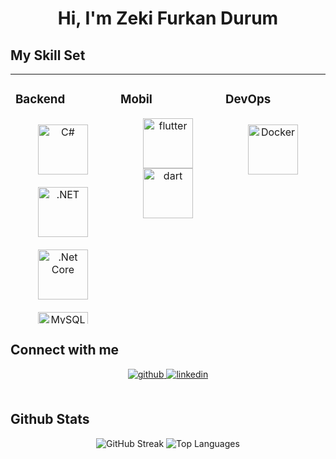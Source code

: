 <h1 align="center">Hi, I'm Zeki Furkan Durum</h1>

## My Skill Set  
<div align="center">
  <table style="width: 100%; height: 400px;"><tr><td valign="top" width="33%" style="height: 100%;">

  ### Backend  
  <div align="center" style="margin: auto; height: 100%;">  
  <a href="https://docs.microsoft.com/en-us/dotnet/csharp/" target="_blank"><img style="margin: 10px; height: 80px;" src="https://profilinator.rishav.dev/skills-assets/csharp-original.svg" alt="C#" /></a>  
  <a href="https://dotnet.microsoft.com/download/dotnet-framework" target="_blank"><img style="margin: 10px; height: 80px;" src="https://profilinator.rishav.dev/skills-assets/dot-net-original-wordmark.svg" alt=".NET" /></a>  
  <a href="https://dotnet.microsoft.com/download" target="_blank"><img style="margin: 10px; height: 80px;" src="https://profilinator.rishav.dev/skills-assets/dotnetcore.png" alt=".Net Core" /></a>  
  <a href="https://www.mysql.com/" target="_blank"><img style="margin: 10px; height: 80px;" src="https://profilinator.rishav.dev/skills-assets/mysql-original-wordmark.svg" alt="MySQL" /></a>  
  <a href="https://www.microsoft.com/en-us/sql-server" target="_blank" rel="noreferrer"> <img src="https://www.svgrepo.com/show/303229/microsoft-sql-server-logo.svg" alt="mssql" width="60" height="60"/> </a>
  <a href="https://www.postgresql.org/" target="_blank"><img style="margin: 10px; height: 80px;" src="https://profilinator.rishav.dev/skills-assets/postgresql-original-wordmark.svg" alt="PostgreSQL" /></a>  
  </div>

  </td><td valign="top" width="33%" style="height: 100%;"> 

  ### Mobil  
  <div align="center" style="margin: auto; height: 100%;">  
  <a href="https://flutter.dev" target="_blank" style="margin: 10px" rel="noreferrer"> <img src="https://www.vectorlogo.zone/logos/flutterio/flutterio-icon.svg" alt="flutter" width="80" height="80"/></a> 
  <a href="https://dart.dev" target="_blank" style="margin: 10px" rel="noreferrer"> <img src="https://www.vectorlogo.zone/logos/dartlang/dartlang-icon.svg" alt="dart" width="80" height="80"/> </a>
  </div>

  </td><td valign="top" width="33%" style="height: 100%;">

  ### DevOps  
  <div align="center" style="margin: auto; height: 100%;">  
  <a href="https://www.docker.com/" target="_blank"><img style="margin: 10px; height: 80px;" src="https://profilinator.rishav.dev/skills-assets/docker-original-wordmark.svg" alt="Docker" /></a>  
  </div>
  
</td></tr></table>

</div>

## Connect with me  
<div align="center">
<a href="https://github.com/zfurkandurum" target="_blank">
<img src=https://img.shields.io/badge/github-%2324292e.svg?&style=for-the-badge&logo=github&logoColor=white alt=github style="margin-bottom: 5px;" />
</a>
<a href="https://www.linkedin.com/in/zeki-furkan-durum-701637205/" target="_blank">
<img src=https://img.shields.io/badge/linkedin-%231E77B5.svg?&style=for-the-badge&logo=linkedin&logoColor=white alt=linkedin style="margin-bottom: 5px;" />
</a>
</div>  
   
<br/> 

## Github Stats  
<div align="center">
  <img src="https://github-readme-streak-stats.herokuapp.com/?user=zfurkandurum&" alt="GitHub Streak" />
  <img src="https://github-readme-stats.vercel.app/api/top-langs?username=zfurkandurum&show_icons=true&locale=en&layout=compact" alt="Top Languages" />
</div>
